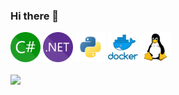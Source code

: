 ### Hi there 👋
<div>
<img height="48" src="https://raw.githubusercontent.com/github/explore/80688e429a7d4ef2fca1e82350fe8e3517d3494d/topics/csharp/csharp.png">
<img height="48" src="https://raw.githubusercontent.com/github/explore/a92591a79a4ce31660058d7ccc66c79266931f61/topics/dotnet/dotnet.png">
<img height="48" src="https://raw.githubusercontent.com/github/explore/80688e429a7d4ef2fca1e82350fe8e3517d3494d/topics/python/python.png">
<img height="48" src="https://raw.githubusercontent.com/github/explore/80688e429a7d4ef2fca1e82350fe8e3517d3494d/topics/docker/docker.png">
<img height="48" src="https://raw.githubusercontent.com/github/explore/80688e429a7d4ef2fca1e82350fe8e3517d3494d/topics/linux/linux.png">
</div>
<br>

<picture>
<source
  srcset="https://github-readme-stats.vercel.app/api?username=mvenditto&show_icons=true&theme=dark&hide_rank=true"
  media="(prefers-color-scheme: dark)"
/>
<source
  srcset="https://github-readme-stats.vercel.app/api?username=mvenditto&show_icons=true&hide_rank=true"
  media="(prefers-color-scheme: light), (prefers-color-scheme: no-preference)"
/>
<img src="https://github-readme-stats.vercel.app/api?username=mvenditto&show_icons=true&hide_rank=true" />
</picture>
